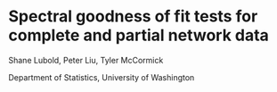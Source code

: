 # Spectral goodness of fit tests for complete and partial network data

Shane Lubold, Peter Liu, Tyler McCormick

Department of Statistics, University of Washington
